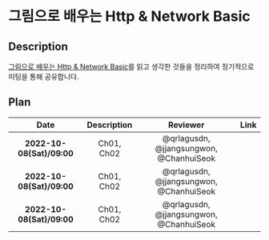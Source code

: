 # 그림으로 배우는 Http & Network Basic

## Description

[그림으로 배우는 Http & Network Basic](http://www.yes24.com/Product/Goods/15894097)를 읽고 생각한 것들을 정리하여 정기적으로 미팅을 통해 공유합니다.

## Plan

|           Date            |     Description     |                Reviewer                 |            Link                    |
| :-----------------------: | :-----------------: | :-------------------------------------: | :--------------------------------: |
| **2022-10-08(Sat)/09:00** |       Ch01, Ch02    | @qrlagusdn, @jjangsungwon, @ChanhuiSeok |                                    |
| **2022-10-08(Sat)/09:00** |       Ch01, Ch02    | @qrlagusdn, @jjangsungwon, @ChanhuiSeok |                                    |
| **2022-10-08(Sat)/09:00** |       Ch01, Ch02    | @qrlagusdn, @jjangsungwon, @ChanhuiSeok |                                    |

